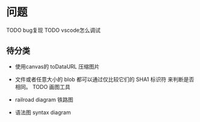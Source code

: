 # 问题

TODO bug复现
TODO vscode怎么调试

## 待分类

* 使用canvas的 toDataURL 压缩图片
* 文件或者任意大小的 blob 都可以通过仅比较它们的 SHA1 标识符
来判断是否相同。
TODO 画图工具

* railroad diagram 铁路图
* 语法图 syntax diagram
